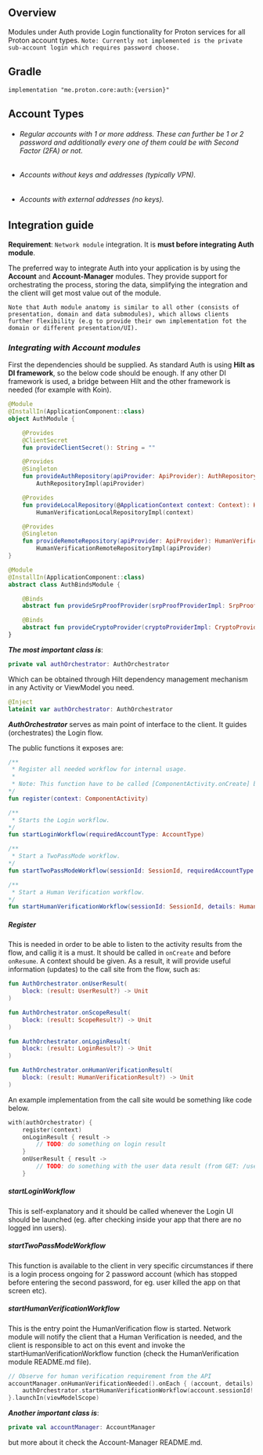 ## Overview
Modules under Auth provide Login functionality for Proton services for all Proton account types.
`Note: Currently not implemented is the private sub-account login which requires password choose.`

## Gradle
    implementation "me.proton.core:auth:{version}"

## Account Types
- ###### Regular accounts with 1 or more address. These can further be 1 or 2 password and additionally every one of them could be with Second Factor (2FA) or not.
- ###### Accounts without keys and addresses (typically VPN).
- ###### Accounts with external addresses (no keys).

## Integration guide
**Requirement**: `Network module` integration. It is **must before integrating Auth module**.

The preferred way to integrate Auth into your application is by using the **Account** and **Account-Manager** modules. They provide support for orchestrating the process, storing the data, simplifying the integration and the client will get most value out of the module.

`Note that Auth module anatomy is similar to all other (consists of presentation, domain and data submodules), which allows clients further flexibility (e.g to provide their own implementation fot the domain or different presentation/UI).`

### ***Integrating with Account modules***
First the dependencies should be supplied. As standard Auth is using **Hilt as DI framework**, so the below code should be enough. If any other DI framework is used, a bridge between Hilt and the other framework is needed (for example with Koin).

```kotlin
@Module
@InstallIn(ApplicationComponent::class)
object AuthModule {

    @Provides
    @ClientSecret
    fun provideClientSecret(): String = ""

    @Provides
    @Singleton
    fun provideAuthRepository(apiProvider: ApiProvider): AuthRepository =
        AuthRepositoryImpl(apiProvider)

    @Provides
    fun provideLocalRepository(@ApplicationContext context: Context): HumanVerificationLocalRepository =
        HumanVerificationLocalRepositoryImpl(context)

    @Provides
    @Singleton
    fun provideRemoteRepository(apiProvider: ApiProvider): HumanVerificationRemoteRepository =
        HumanVerificationRemoteRepositoryImpl(apiProvider)
}

@Module
@InstallIn(ApplicationComponent::class)
abstract class AuthBindsModule {

    @Binds
    abstract fun provideSrpProofProvider(srpProofProviderImpl: SrpProofProviderImpl): SrpProofProvider

    @Binds
    abstract fun provideCryptoProvider(cryptoProviderImpl: CryptoProviderImpl): CryptoProvider
}
```

***The most important class is***:
```kotlin
private val authOrchestrator: AuthOrchestrator
```
Which can be obtained through Hilt dependency management mechanism in any Activity or ViewModel you need.

```kotlin
@Inject
lateinit var authOrchestrator: AuthOrchestrator
```

***AuthOrchestrator*** serves as  main point of interface to the client. It guides (orchestrates) the Login flow.

The public functions it exposes are:
```kotlin
/**
 * Register all needed workflow for internal usage.
 *
 * Note: This function have to be called [ComponentActivity.onCreate] before [ComponentActivity.onResume].
*/
fun register(context: ComponentActivity)

/**
 * Starts the Login workflow.
*/
fun startLoginWorkflow(requiredAccountType: AccountType)

/**
 * Start a TwoPassMode workflow.
*/
fun startTwoPassModeWorkflow(sessionId: SessionId, requiredAccountType: AccountType)

/**
 * Start a Human Verification workflow.
*/
fun startHumanVerificationWorkflow(sessionId: SessionId, details: HumanVerificationDetails?)
```

##### **Register**
This is needed in order to be able to listen to the activity results from the flow, and callig it is a must. It should be called in `onCreate` and before `onResume`. A context should be given.
As a result, it will provide useful information (updates) to the call site from the flow, such as:

```kotlin
fun AuthOrchestrator.onUserResult(
    block: (result: UserResult?) -> Unit
)

fun AuthOrchestrator.onScopeResult(
    block: (result: ScopeResult?) -> Unit
)

fun AuthOrchestrator.onLoginResult(
    block: (result: LoginResult?) -> Unit
)

fun AuthOrchestrator.onHumanVerificationResult(
    block: (result: HumanVerificationResult?) -> Unit
)
```
An example implementation from the call site would be something like code below.
```kotlin
with(authOrchestrator) {
    register(context)
    onLoginResult { result ->
        // TODO: do something on login result
    }
    onUserResult { result ->
        // TODO: do something with the user data result (from GET: /users)
    }
```

##### **startLoginWorkflow**
This is self-explanatory and it should be called whenever the Login UI should be launched (eg. after checking inside your app that there are no logged inn users).

##### **startTwoPassModeWorkflow**
This function is available to the client in very specific circumstances if there is a login process ongoing for 2 password account (which has stopped before entering the second password, for eg. user killed the app on that screen etc).

##### **startHumanVerificationWorkflow**
This is the entry point the HumanVerification flow is started. Network module will notify the client that a Human Verification is needed, and the client is responsible to act on this event and invoke the startHumanVerificationWorkflow function (check the HumanVerification module README.md file).

```kotlin
// Observe for human verification requirement from the API
accountManager.onHumanVerificationNeeded().onEach { (account, details) ->
    authOrchestrator.startHumanVerificationWorkflow(account.sessionId!!, details)
}.launchIn(viewModelScope)
```

***Another important class is***:
```kotlin
private val accountManager: AccountManager
```
but more about it check the Account-Manager README.md.
